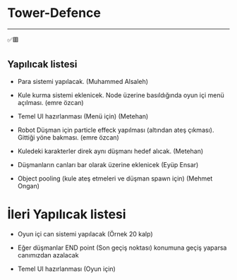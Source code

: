 # Tower-Defence

------

✅🟥

## Yapılıcak listesi
 - Para sistemi yapılacak. (Muhammed Alsaleh)
 
 - Kule kurma sistemi eklenicek. Node üzerine basıldığında oyun içi menü açılması. (emre özcan)
   
 - Temel UI hazırlanması (Menü için) (Metehan)
 
 - Robot Düşman için particle effeck yapılması (altından ateş çıkması). Gittiği yöne bakması. (emre özcan)
 
 - Kuledeki karakterler direk aynı düşmanı hedef alıcak. (Metehan)
 
 - Düşmanların canları bar olarak üzerine eklenicek (Eyüp Ensar)
 
 - Object pooling (kule ateş etmeleri ve düşman spawn için) (Mehmet Ongan)

# İleri Yapılıcak listesi
 
 - Oyun içi can sistemi yapılacak (Örnek 20 kalp)
 
 - Eğer düşmanlar END point (Son geçiş noktası) konumuna geçiş yaparsa canımızdan azalacak

 - Temel UI hazırlanması (Oyun için)
